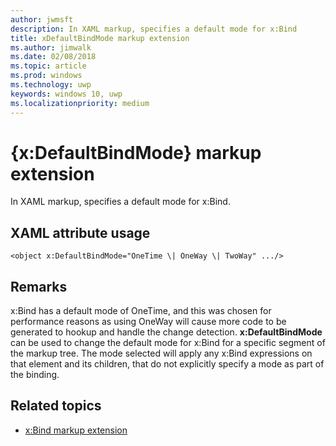 ```yaml
---
author: jwmsft
description: In XAML markup, specifies a default mode for x:Bind
title: xDefaultBindMode markup extension
ms.author: jimwalk
ms.date: 02/08/2018
ms.topic: article
ms.prod: windows
ms.technology: uwp
keywords: windows 10, uwp
ms.localizationpriority: medium
---
```


# {x:DefaultBindMode} markup extension


In XAML markup, specifies a default mode for x:Bind.

## XAML attribute usage

``` syntax
<object x:DefaultBindMode="OneTime \| OneWay \| TwoWay" .../>
```

## Remarks

x:Bind has a default mode of OneTime, and this was chosen for performance reasons as using OneWay will cause more code to be generated to hookup and handle the change detection. **x:DefaultBindMode** can be used to change the default mode for x:Bind for a specific segment of the markup tree. The mode selected will apply any x:Bind expressions on that element and its children, that do not explicitly specify a mode as part of the binding.

## Related topics

* [x:Bind markup extension](x-bind-markup-extension.md)
